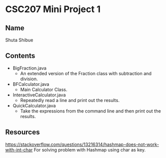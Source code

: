 # CSC207 Mini Project 1

## Name

Shuta Shibue

## Contents

- BigFraction.java
  - An extended version of the Fraction class with subtraction and division.
- BFCalculator.java
  - Main Calculator Class.
- InteractiveCalculator.java
  - Repeatedly read a line and print out the results.
- QuickCalculator.java
  - Take the expressions from the command line and then print out the results.

## Resources

<https://stackoverflow.com/questions/13216314/hashmap-does-not-work-with-int-char>
For solving problem with Hashmap using char as key.
